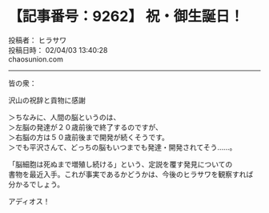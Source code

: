 # 【記事番号：9262】 祝・御生誕日！

投稿者： ヒラサワ  
投稿日時： 02/04/03 13:40:28  
chaosunion.com

---

  
皆の衆：  
  
沢山の祝辞と貢物に感謝  
  
＞ちなみに、人間の脳というのは、  
＞左脳の発達が２０歳前後で終了するのですが、  
＞右脳の方は５０歳前後まで開発が続くそうです。  
＞でも平沢さんて、どっちの脳もいつまでも発達・開発されてそう……。  
  
「脳細胞は死ぬまで増殖し続ける」という、定説を覆す発見についての  
書物を最近入手。これが事実であるかどうかは、今後のヒラサワを観察すれば  
分かるでしょう。  
  
アディオス！  
